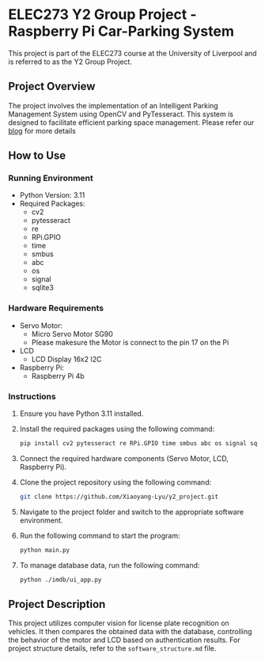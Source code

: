 # ELEC273 Y2 Group Project - Raspberry Pi Car-Parking System

This project is part of the ELEC273 course at the University of Liverpool and is referred to as the Y2 Group Project.

## Project Overview

The project involves the implementation of an Intelligent Parking Management System using OpenCV and PyTesseract. This system is designed to facilitate efficient parking space management. Please refer our [blog][1] for more details

## How to Use

### Running Environment

- Python Version: 3.11
- Required Packages:
  - cv2
  - pytesseract
  - re
  - RPi.GPIO
  - time
  - smbus
  - abc
  - os
  - signal
  - sqlite3

### Hardware Requirements

- Servo Motor: 
    - Micro Servo Motor SG90
    - Please makesure the Motor is connect to the pin 17 on the Pi
- LCD
    - LCD Display 16x2 I2C
- Raspberry Pi: 
    - Raspberry Pi 4b

### Instructions

1. Ensure you have Python 3.11 installed.
2. Install the required packages using the following command:

    ```bash
    pip install cv2 pytesseract re RPi.GPIO time smbus abc os signal sqlite3
    ```

3. Connect the required hardware components (Servo Motor, LCD, Raspberry Pi).
4. Clone the project repository using the following command:

    ```bash
    git clone https://github.com/Xiaoyang-Lyu/y2_project.git
    ```

5. Navigate to the project folder and switch to the appropriate software environment.
6. Run the following command to start the program:

    ```bash
    python main.py
    ```

7. To manage database data, run the following command:

    ```bash
    python ./imdb/ui_app.py
    ```

## Project Description

This project utilizes computer vision for license plate recognition on vehicles. It then compares the obtained data with the database, controlling the behavior of the motor and LCD based on authentication results. For project structure details, refer to the `software_structure.md` file.


[1]: https://raspberrypi-car-parking-system.blogspot.com/?m=1